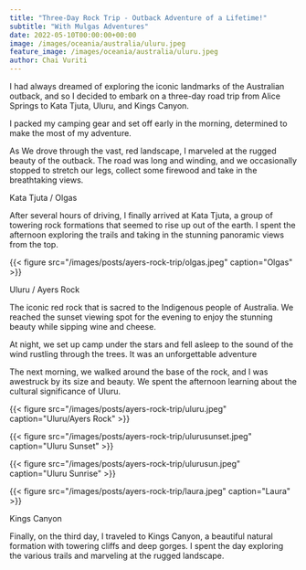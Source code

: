 ```yaml
---
title: "Three-Day Rock Trip - Outback Adventure of a Lifetime!"
subtitle: "With Mulgas Adventures"
date: 2022-05-10T00:00:00+00:00
image: /images/oceania/australia/uluru.jpeg
feature_image: /images/oceania/australia/uluru.jpeg
author: Chai Vuriti
---
```

I had always dreamed of exploring the iconic landmarks of the Australian outback, and so I decided to embark on a three-day road trip from Alice Springs to Kata Tjuta, Uluru, and Kings Canyon. 

I packed my camping gear and set off early in the morning, determined to make the most of my adventure.

As We drove through the vast, red landscape, I marveled at the rugged beauty of the outback. The road was long and winding, and we occasionally stopped to stretch our legs, collect some firewood and take in the breathtaking views.

Kata Tjuta / Olgas

After several hours of driving, I finally arrived at Kata Tjuta, a group of towering rock formations that seemed to rise up out of the earth. I spent the afternoon exploring the trails and taking in the stunning panoramic views from the top.

{{< figure src="/images/posts/ayers-rock-trip/olgas.jpeg" caption="Olgas" >}}

Uluru / Ayers Rock

The iconic red rock that is sacred to the Indigenous people of Australia. We reached the sunset viewing spot for the evening to enjoy the stunning beauty while sipping wine and cheese. 

At night, we set up camp under the stars and fell asleep to the sound of the wind rustling through the trees. It was an unforgettable adventure

The next morning, we walked around the base of the rock, and I was awestruck by its size and beauty. We spent the afternoon learning about the cultural significance of Uluru.

{{< figure src="/images/posts/ayers-rock-trip/uluru.jpeg" caption="Uluru/Ayers Rock" >}}

{{< figure src="/images/posts/ayers-rock-trip/ulurusunset.jpeg" caption="Uluru Sunset" >}}

{{< figure src="/images/posts/ayers-rock-trip/ulurusun.jpeg" caption="Uluru Sunrise" >}}

{{< figure src="/images/posts/ayers-rock-trip/laura.jpeg" caption="Laura" >}}

Kings Canyon

Finally, on the third day, I traveled to Kings Canyon, a beautiful natural formation with towering cliffs and deep gorges. I spent the day exploring the various trails and marveling at the rugged landscape.


